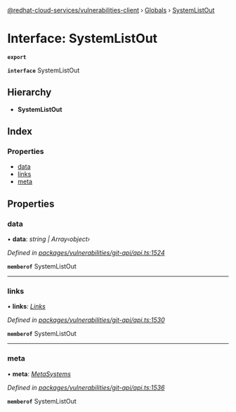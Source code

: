 [@redhat-cloud-services/vulnerabilities-client](../README.md) › [Globals](../globals.md) › [SystemListOut](systemlistout.md)

# Interface: SystemListOut

**`export`** 

**`interface`** SystemListOut

## Hierarchy

* **SystemListOut**

## Index

### Properties

* [data](systemlistout.md#data)
* [links](systemlistout.md#links)
* [meta](systemlistout.md#meta)

## Properties

###  data

• **data**: *string | Array‹object›*

*Defined in [packages/vulnerabilities/git-api/api.ts:1524](https://github.com/RedHatInsights/javascript-clients/blob/master/packages/vulnerabilities/git-api/api.ts#L1524)*

**`memberof`** SystemListOut

___

###  links

• **links**: *[Links](links.md)*

*Defined in [packages/vulnerabilities/git-api/api.ts:1530](https://github.com/RedHatInsights/javascript-clients/blob/master/packages/vulnerabilities/git-api/api.ts#L1530)*

**`memberof`** SystemListOut

___

###  meta

• **meta**: *[MetaSystems](metasystems.md)*

*Defined in [packages/vulnerabilities/git-api/api.ts:1536](https://github.com/RedHatInsights/javascript-clients/blob/master/packages/vulnerabilities/git-api/api.ts#L1536)*

**`memberof`** SystemListOut

